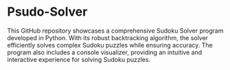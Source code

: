# Psudo-Solver
This GitHub repository showcases a comprehensive Sudoku Solver program developed in Python. With its robust backtracking algorithm, the solver efficiently solves complex Sudoku puzzles while ensuring accuracy. The program also includes a console visualizer, providing an intuitive and interactive experience for solving Sudoku puzzles.
